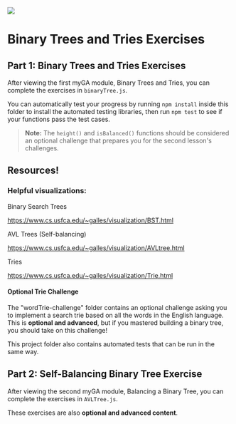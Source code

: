 ![](https://ga-dash.s3.amazonaws.com/production/assets/logo-9f88ae6c9c3871690e33280fcf557f33.png)

# Binary Trees and Tries Exercises



## Part 1: Binary Trees and Tries Exercises

After viewing the first myGA module, Binary Trees and Tries, you can complete the exercises in `binaryTree.js`. 

You can automatically test your progress by running `npm install` inside this folder to install the automated testing libraries, then run `npm test` to see if your functions pass the test cases.

> **Note:** The `height()` and `isBalanced()` functions should be considered an optional challenge that prepares you for the second lesson's challenges. 

## Resources!

### Helpful visualizations:

Binary Search Trees

https://www.cs.usfca.edu/~galles/visualization/BST.html

AVL Trees (Self-balancing)

https://www.cs.usfca.edu/~galles/visualization/AVLtree.html

Tries

https://www.cs.usfca.edu/~galles/visualization/Trie.html

#### Optional Trie Challenge

The "wordTrie-challenge" folder contains an optional challenge asking you to implement a search trie based on all the words in the English language. This is **optional and advanced**, but if you mastered building a binary tree, you should take on this challenge!

This project folder also contains automated tests that can be run in the same way.

## Part 2: Self-Balancing Binary Tree Exercise

After viewing the second myGA module, Balancing a Binary Tree, you can complete the exercises in `AVLTree.js`. 

These exercises are also **optional and advanced content**.
